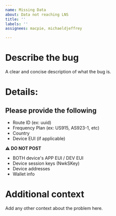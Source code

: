```yaml
---
name: Missing Data
about: Data not reaching LNS
title: ''
labels: ''
assignees: macpie, michaeldjeffrey

---
```


# Describe the bug
A clear and concise description of what the bug is.

# Details:

## Please provide the following
- Route ID (ex: uuid)
- Frequency Plan (ex: US915, AS923-1, etc)
- Country
- Device EUI (if applicable)

**⚠️ DO NOT POST**
- BOTH device's  APP EUI / DEV EUI
- Device session keys (NwkSKey)
- Device addresses
- Wallet info


# Additional context
Add any other context about the problem here.
